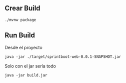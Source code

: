 ## Crear Build
```./mvnw package```

## Run Build
Desde el proyecto

```java -jar ./target/sprintboot-web-0.0.1-SNAPSHOT.jar ```

Solo con el jar sería todo

```java -jar build.jar ```

